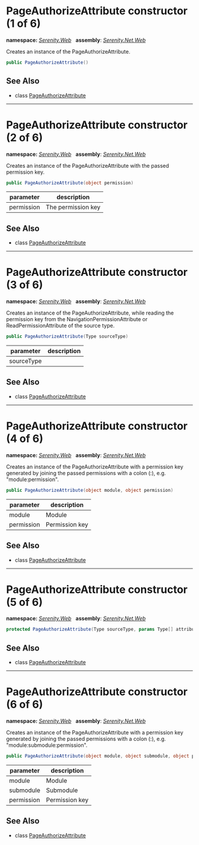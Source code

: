 # PageAuthorizeAttribute constructor (1 of 6)
**namespace:** *[Serenity.Web](../../README.md#serenity.web-namespace)*   **assembly**: *[Serenity.Net.Web](../../README.md)*

Creates an instance of the PageAuthorizeAttribute.

```csharp
public PageAuthorizeAttribute()
```

## See Also

* class [PageAuthorizeAttribute](../PageAuthorizeAttribute.md)

---

# PageAuthorizeAttribute constructor (2 of 6)
**namespace:** *[Serenity.Web](../../README.md#serenity.web-namespace)*   **assembly**: *[Serenity.Net.Web](../../README.md)*

Creates an instance of the PageAuthorizeAttribute with the passed permission key.

```csharp
public PageAuthorizeAttribute(object permission)
```

| parameter | description |
| --- | --- |
| permission | The permission key |

## See Also

* class [PageAuthorizeAttribute](../PageAuthorizeAttribute.md)

---

# PageAuthorizeAttribute constructor (3 of 6)
**namespace:** *[Serenity.Web](../../README.md#serenity.web-namespace)*   **assembly**: *[Serenity.Net.Web](../../README.md)*

Creates an instance of the PageAuthorizeAttribute, while reading the permission key from the NavigationPermissionAttribute or ReadPermissionAttribute of the source type.

```csharp
public PageAuthorizeAttribute(Type sourceType)
```

| parameter | description |
| --- | --- |
| sourceType |  |

## See Also

* class [PageAuthorizeAttribute](../PageAuthorizeAttribute.md)

---

# PageAuthorizeAttribute constructor (4 of 6)
**namespace:** *[Serenity.Web](../../README.md#serenity.web-namespace)*   **assembly**: *[Serenity.Net.Web](../../README.md)*

Creates an instance of the PageAuthorizeAttribute with a permission key generated by joining the passed permissions with a colon (:), e.g. "module:permission".

```csharp
public PageAuthorizeAttribute(object module, object permission)
```

| parameter | description |
| --- | --- |
| module | Module |
| permission | Permission key |

## See Also

* class [PageAuthorizeAttribute](../PageAuthorizeAttribute.md)

---

# PageAuthorizeAttribute constructor (5 of 6)
**namespace:** *[Serenity.Web](../../README.md#serenity.web-namespace)*   **assembly**: *[Serenity.Net.Web](../../README.md)*

```csharp
protected PageAuthorizeAttribute(Type sourceType, params Type[] attributeTypes)
```

## See Also

* class [PageAuthorizeAttribute](../PageAuthorizeAttribute.md)

---

# PageAuthorizeAttribute constructor (6 of 6)
**namespace:** *[Serenity.Web](../../README.md#serenity.web-namespace)*   **assembly**: *[Serenity.Net.Web](../../README.md)*

Creates an instance of the PageAuthorizeAttribute with a permission key generated by joining the passed permissions with a colon (:), e.g. "module:submodule:permission".

```csharp
public PageAuthorizeAttribute(object module, object submodule, object permission)
```

| parameter | description |
| --- | --- |
| module | Module |
| submodule | Submodule |
| permission | Permission key |

## See Also

* class [PageAuthorizeAttribute](../PageAuthorizeAttribute.md)